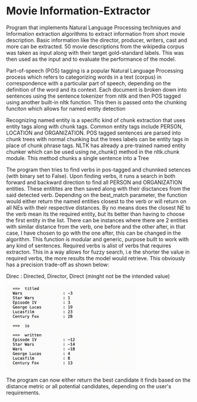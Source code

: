 # Movie Information-Extractor

Program that implements Natural Language Processing techniques and Information extraction algorithms to extract information from short movie description. Basic information like the director, producer, writers, cast and more can be extracted. 50 movie descriptions from the wikipedia corpus was taken as input along with their target gold-standard labels. This was then used as the input and to evaluate the performance of the model.

Part-of-speech (POS) tagging is a popular Natural Language Processing process which refers to categorizing words in a text (corpus) in correspondence with a particular part of speech, depending on the definition of the word and its context. Each document is broken down into sentences using the sentence tokenizer from nltk and then POS tagged using another built-in nltk function. This then is passed onto the chunking funciton which allows for named entity detection

Recognizing named entity is a specific kind of chunk extraction that uses entity tags along with chunk tags. Common entity tags include PERSON, LOCATION and ORGANIZATION. POS tagged sentences are parsed into chunk trees with normal chunking but the trees labels can be entity tags in place of chunk phrase tags. NLTK has already a pre-trained named entity chunker which can be used using ne_chunk() method in the nltk.chunk module. This method chunks a single sentence into a Tree
 
The program then tries to find verbs in pos-tagged and chunnked setences (with binary set to False). Upon finding verbs, it runs a search in both forward and backward direction to find all PERSON and ORGANIZATION entities. These entitites are then saved along with their disctances from the said detected verb. Depending on the best_match parameter, the function would either return the named entities closest to the verb or will return on all NEs with their respective distances. By no means does the closest NE to the verb mean its the required entity, but its better than having to choose the first entity in the list. There can be instances where there are 2 entities with similar distance from the verb, one before and the other after, in that case, I have chosen to go with the one after, this can be changed in the algorithm. This function is modular and generic, purpose built to work with any kind of sentences. Required verbs is alist of verbs that requires extracton. This in a way allows for fuzzy search, i.e the shorter the value in required verbs, the more results the model would retrieve. This obviously has a precision trade-off
as shown below:

Direc : Directed, Director, Direct (minght not be the intended value)

<img src="https://github.com/calvinwynne/Movie_InformationExtractor/blob/develop/movies/images/image1.gif" width="350">

The program can now either return the best candidate it finds based on the distance metric or all potential candidates, depending on the user's requirements.
